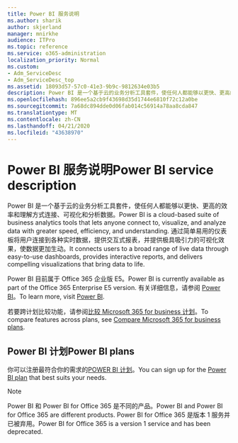 ```yaml
---
title: Power BI 服务说明
ms.author: sharik
author: skjerland
manager: mnirkhe
audience: ITPro
ms.topic: reference
ms.service: o365-administration
localization_priority: Normal
ms.custom:
- Adm_ServiceDesc
- Adm_ServiceDesc_top
ms.assetid: 18093d57-57c0-41e3-9b9c-9812634e03b5
description: Power BI 是一个基于云的业务分析工具套件，使任何人都能够以更快、更高的效率和理解方式连接、可视化和分析数据。 通过简单易用的仪表板将用户连接到各种实时数据，提供交互式报表，并提供极具吸引力的可视化效果，使数据更加生动。
ms.openlocfilehash: 896ee5a2cb9f43698d35d1744e6810f72c12a0be
ms.sourcegitcommit: 7a68dc894dde0d06fab014c56914a78aa8cda847
ms.translationtype: MT
ms.contentlocale: zh-CN
ms.lasthandoff: 04/21/2020
ms.locfileid: "43638970"
---
```

# <a name="power-bi-service-description"></a><span data-ttu-id="2d947-104">Power BI 服务说明</span><span class="sxs-lookup"><span data-stu-id="2d947-104">Power BI service description</span></span>

<span data-ttu-id="2d947-105">Power BI 是一个基于云的业务分析工具套件，使任何人都能够以更快、更高的效率和理解方式连接、可视化和分析数据。</span><span class="sxs-lookup"><span data-stu-id="2d947-105">Power BI is a cloud-based suite of business analytics tools that lets anyone connect to, visualize, and analyze data with greater speed, efficiency, and understanding.</span></span> <span data-ttu-id="2d947-106">通过简单易用的仪表板将用户连接到各种实时数据，提供交互式报表，并提供极具吸引力的可视化效果，使数据更加生动。</span><span class="sxs-lookup"><span data-stu-id="2d947-106">It connects users to a broad range of live data through easy-to-use dashboards, provides interactive reports, and delivers compelling visualizations that bring data to life.</span></span>
  
<span data-ttu-id="2d947-107">Power BI 目前属于 Office 365 企业版 E5。</span><span class="sxs-lookup"><span data-stu-id="2d947-107">Power BI is currently available as part of the Office 365 Enterprise E5 version.</span></span> <span data-ttu-id="2d947-108">有关详细信息，请参阅 [Power BI](https://powerbi.microsoft.com/)。</span><span class="sxs-lookup"><span data-stu-id="2d947-108">To learn more, visit [Power BI](https://powerbi.microsoft.com/).</span></span>
  
<span data-ttu-id="2d947-109">若要跨计划比较功能，请参阅[比较 Microsoft 365 for business 计划](https://go.microsoft.com/fwlink/?LinkID=799177&amp;clcid=0x409)。</span><span class="sxs-lookup"><span data-stu-id="2d947-109">To compare features across plans, see [Compare Microsoft 365 for business plans](https://go.microsoft.com/fwlink/?LinkID=799177&amp;clcid=0x409).</span></span>
  
## <a name="power-bi-plans"></a><span data-ttu-id="2d947-110">Power BI 计划</span><span class="sxs-lookup"><span data-stu-id="2d947-110">Power BI plans</span></span>

<span data-ttu-id="2d947-111">你可以注册最符合你的需求的[POWER BI 计划](https://go.microsoft.com/fwlink/?LinkID=786854)。</span><span class="sxs-lookup"><span data-stu-id="2d947-111">You can sign up for the [Power BI plan](https://go.microsoft.com/fwlink/?LinkID=786854) that best suits your needs.</span></span> 
  
> [!NOTE]
> <span data-ttu-id="2d947-112">Power BI 和 Power BI for Office 365 是不同的产品。</span><span class="sxs-lookup"><span data-stu-id="2d947-112">Power BI and Power BI for Office 365 are different products.</span></span> <span data-ttu-id="2d947-113">Power BI for Office 365 是版本 1 服务并已被弃用。</span><span class="sxs-lookup"><span data-stu-id="2d947-113">Power BI for Office 365 is a version 1 service and has been deprecated.</span></span> 
  
